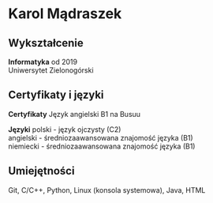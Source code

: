 # Karol Mądraszek

## Wykształcenie
**Informatyka**
od 2019\
Uniwersytet Zielonogórski

## Certyfikaty i języki
**Certyfikaty**
Język angielski B1 na Busuu

**Języki**
polski - język ojczysty (C2)\
angielski - średniozaawansowana znajomość języka (B1)\
niemiecki - średniozaawansowana znajomość języka (B1)

## Umiejętności
Git, C/C++, Python, Linux (konsola systemowa), Java, HTML

